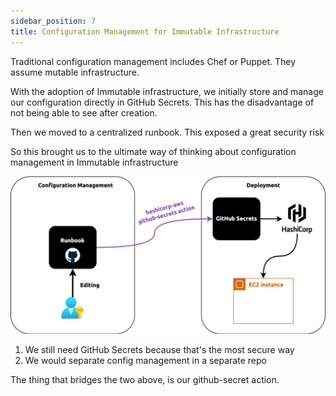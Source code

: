```yaml
---
sidebar_position: 7
title: Configuration Management for Immutable Infrastructure
---
```


[//]: # (Copyright Jiaqi Liu)

[//]: # (Licensed under the Apache License, Version 2.0 &#40;the "License"&#41;;)
[//]: # (you may not use this file except in compliance with the License.)
[//]: # (You may obtain a copy of the License at)

[//]: # (    http://www.apache.org/licenses/LICENSE-2.0)

[//]: # (Unless required by applicable law or agreed to in writing, software)
[//]: # (distributed under the License is distributed on an "AS IS" BASIS,)
[//]: # (WITHOUT WARRANTIES OR CONDITIONS OF ANY KIND, either express or implied.)
[//]: # (See the License for the specific language governing permissions and)
[//]: # (limitations under the License.)

Traditional configuration management includes Chef or Puppet. They assume mutable infrastructure.

With the adoption of Immutable infrastructure, we initially store and manage our configuration directly in GitHub
Secrets. This has the disadvantage of not being able to see after creation.

Then we moved to a centralized runbook. This exposed a great security risk

So this brought us to the ultimate way of thinking about configuration management in Immutable infrastructure

![](./img/github-secret.png)

1. We still need GitHub Secrets because that's the most secure way
2. We would separate config management in a separate repo

The thing that bridges the two above, is our github-secret action.
